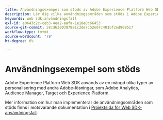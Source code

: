 ```yaml
---
title: Användningsexempel som stöds av Adobe Experience Platform Web SDK
description: Lär dig vilka användningsområden som stöds i Adobe Experience Platform Web SDK.
keywords: web sdk;användningsfall
exl-id: e0643c2c-ceb3-4ea2-aafa-1e18e0c66453
source-git-commit: 58cd6300307881c3de7c52e07c401bf2ed908517
workflow-type: tm+mt
source-wordcount: '79'
ht-degree: 0%

---
```


# Användningsexempel som stöds

Adobe Experience Platform Web SDK används av en mängd olika typer av personalisering med andra Adobe-lösningar, som Adobe Analytics, Audience Manager, Target och Experience Platform.

Mer information om hur man implementerar de användningsområden som stöds finns i motsvarande dokumentation i [Projektsida för Web SDK-användningsfall](https://github.com/orgs/adobe/projects/18/views/1?filterQuery=).
